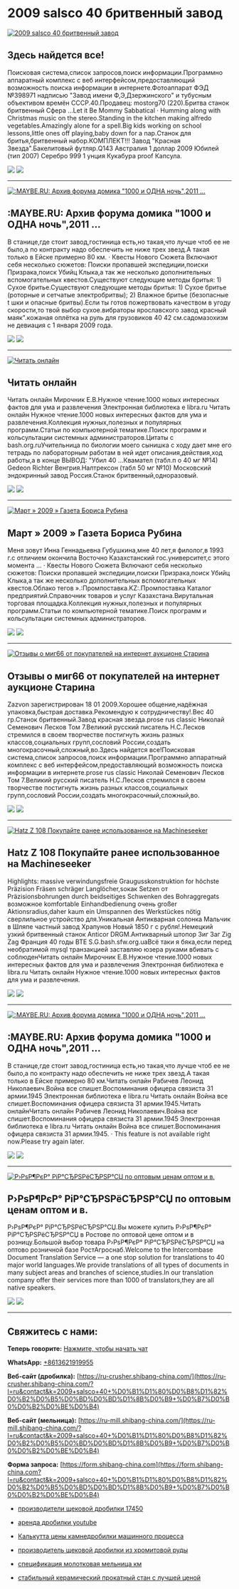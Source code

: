 # 2009 salsco 40 бритвенный завод

<a href="https://swt.shibang-china.com/?l=ru&img&k=2009+salsco+40+%D0%B1%D1%80%D0%B8%D1%82%D0%B2%D0%B5%D0%BD%D0%BD%D1%8B%D0%B9+%D0%B7%D0%B0%D0%B2%D0%BE%D0%B4" target="_blank">![2009 salsco 40 бритвенный завод](http://static.shibang-china.com/all-800x300/1508.jpg)</a>

## Здесь найдется все!
Поисковая сиcтема,список запросов,поиск информации.Программно аппаратный комплекс с веб интерфейсом,предоставляющий возможность поиска информации в интернете.Фотоаппарат ФЭД №398971 надписью &quot;Завод имени Ф,Э,Дзержинского&quot; и тубусным объективом времён СССР.40.Продавец: mostorg70 (220).Бритва станок бритвенный Сфера …Let it Be Mommy Sabbatical&nbsp;&#0183;&#32;Humming along with Christmas music on the stereo.Standing in the kitchen making alfredo vegetables.Amazingly alone for a spell.Big kids working on school lessons,little ones off playing,baby down for a nap.Станок для бритья,бритвенный набор.КОМПЛЕКТ!!! Завод &quot;Красная Звезда&quot;.Бакелитовый футляр.Q143 Австралия 1 доллар 2009 Юбилей (тип 2007) Серебро 999 1 унция Кукабура proof Капсула.


<a href="https://whatsapp.shibangsoft.com/WhatsApp.php" target="_blank" title="WhatsApp">![](http://static.shibang-china.com/icon/whatsapp.png)</a> <a href="https://swt.shibang-china.com/?l=ru&icon&k=2009+salsco+40+%D0%B1%D1%80%D0%B8%D1%82%D0%B2%D0%B5%D0%BD%D0%BD%D1%8B%D0%B9+%D0%B7%D0%B0%D0%B2%D0%BE%D0%B4" target="_blank">![](http://static.shibang-china.com/icon/chat-ru.png)</a>

---

<a href="https://swt.shibang-china.com/?l=ru&img&k=2009+salsco+40+%D0%B1%D1%80%D0%B8%D1%82%D0%B2%D0%B5%D0%BD%D0%BD%D1%8B%D0%B9+%D0%B7%D0%B0%D0%B2%D0%BE%D0%B4" target="_blank">![:MAYBE.RU: Архив форума домика &quot;1000 и ОДНА ночь&quot;,2011 …](http://static.shibang-china.com/all-800x300/115.jpg)</a>

## :MAYBE.RU: Архив форума домика &quot;1000 и ОДНА ночь&quot;,2011 …
В станице,где стоит завод,гостиница есть,но такая,что лучше чтоб ее не было,а по контракту надо обеспечить не ниже трех звезд.А такая только в Ейске примерно 80 км.&nbsp;&#0183;&#32;Квесты Нового Сюжета Включают себя несколько сюжетов: Поиски пропавшей экспедиции,поиски Призрака,поиск Убийц Клыка,а так же несколько дополнительных вспомогательных квестов.Существуют следующие методы бритья: 1) Сухое бритье.Существуют следующие методы бритья: 1) Сухое бритье (роторные и сетчатые электробритвы); 2) Влажное бритье (безопасные t шки и опасные бритвы).Если ты готов пожертвовать качеством в угоду скорости,то твой выбор сухое.вибраторы ярославского завод красный маяк&quot;.кожаная оплётка на руль для грузовиков 40 42 см.садомазохизм не девиация с 1 января 2009 года.


<a href="https://whatsapp.shibangsoft.com/WhatsApp.php" target="_blank" title="WhatsApp">![](http://static.shibang-china.com/icon/whatsapp.png)</a> <a href="https://swt.shibang-china.com/?l=ru&icon&k=2009+salsco+40+%D0%B1%D1%80%D0%B8%D1%82%D0%B2%D0%B5%D0%BD%D0%BD%D1%8B%D0%B9+%D0%B7%D0%B0%D0%B2%D0%BE%D0%B4" target="_blank">![](http://static.shibang-china.com/icon/chat-ru.png)</a>

---

<a href="https://swt.shibang-china.com/?l=ru&img&k=2009+salsco+40+%D0%B1%D1%80%D0%B8%D1%82%D0%B2%D0%B5%D0%BD%D0%BD%D1%8B%D0%B9+%D0%B7%D0%B0%D0%B2%D0%BE%D0%B4" target="_blank">![Читать онлайн](http://static.shibang-china.com/all-800x300/56.jpg)</a>

## Читать онлайн
Читать онлайн Мирочник Е.В.Нужное чтение.1000 новых интересных фактов для ума и развлечения Электронная библиотека e libra.ru Читать онлайн Нужное чтение.1000 новых интересных фактов для ума и развлечения.Коллекция нужных,полезных и популярных программ.Статьи по компьютерной тематике.Поиск программ и кольсультации системных администраторов.Цитаты с bash.org.ruУчительница по биологии моего сынишка с ходу дает мне его тетрадь по лабораторным работам в ней идет описания,действия,ход работы,а в конце ВЫВОД: &quot;Убил 40 …Квамател (табл.п о 40 мг №14) Gedeon Richter Венгрия.Налтрексон (табл 50 мг №10) Московский эндокринный завод Россия.Станок бритвенный,одноразовый.


<a href="https://whatsapp.shibangsoft.com/WhatsApp.php" target="_blank" title="WhatsApp">![](http://static.shibang-china.com/icon/whatsapp.png)</a> <a href="https://swt.shibang-china.com/?l=ru&icon&k=2009+salsco+40+%D0%B1%D1%80%D0%B8%D1%82%D0%B2%D0%B5%D0%BD%D0%BD%D1%8B%D0%B9+%D0%B7%D0%B0%D0%B2%D0%BE%D0%B4" target="_blank">![](http://static.shibang-china.com/icon/chat-ru.png)</a>

---

<a href="https://swt.shibang-china.com/?l=ru&img&k=2009+salsco+40+%D0%B1%D1%80%D0%B8%D1%82%D0%B2%D0%B5%D0%BD%D0%BD%D1%8B%D0%B9+%D0%B7%D0%B0%D0%B2%D0%BE%D0%B4" target="_blank">![Март &#187; 2009 &#187; Газета Бориса Рубина](http://static.shibang-china.com/all-800x300/1161.jpg)</a>

## Март &#187; 2009 &#187; Газета Бориса Рубина
Меня зовут Инна Геннадьевна Губушкина,мне 40 лет,я филолог,в 1993 г.с отличием окончила Восточно Казахстанский гос.университет,с этого момента …&nbsp;&#0183;&#32;Квесты Нового Сюжета Включают себя несколько сюжетов: Поиски пропавшей экспедиции,поиски Призрака,поиск Убийц Клыка,а так же несколько дополнительных вспомогательных квестов.Облако тегов &#187;.:Промпоставка.KZ:.Промпоставка Каталог предприятий.Справочник товаров и услуг Казахстана.Вирутальная торговая площадка.Коллекция нужных,полезных и популярных программ.Статьи по компьютерной тематике.Поиск программ и кольсультации системных администраторов.


<a href="https://whatsapp.shibangsoft.com/WhatsApp.php" target="_blank" title="WhatsApp">![](http://static.shibang-china.com/icon/whatsapp.png)</a> <a href="https://swt.shibang-china.com/?l=ru&icon&k=2009+salsco+40+%D0%B1%D1%80%D0%B8%D1%82%D0%B2%D0%B5%D0%BD%D0%BD%D1%8B%D0%B9+%D0%B7%D0%B0%D0%B2%D0%BE%D0%B4" target="_blank">![](http://static.shibang-china.com/icon/chat-ru.png)</a>

---

<a href="https://swt.shibang-china.com/?l=ru&img&k=2009+salsco+40+%D0%B1%D1%80%D0%B8%D1%82%D0%B2%D0%B5%D0%BD%D0%BD%D1%8B%D0%B9+%D0%B7%D0%B0%D0%B2%D0%BE%D0%B4" target="_blank">![Отзывы о миг66 от покупателей на интернет аукционе Старина](http://static.shibang-china.com/all-800x300/12.jpg)</a>

## Отзывы о миг66 от покупателей на интернет аукционе Старина
Zazvon зарегистрирован 18 01 2009.Хорошее общение,надёжная упаковка,быстрая доставка.Рекомендую к сотрудничеству!.Вес 40 гр.Станок бритвенный.Завод красная звезда.prose rus classic Николай Семенович Лесков Том 7.Великий русский писатель Н.С.Лесков стремился в своем творчестве постигнуть жизнь разных классов,социальных групп,сословий России,создать многокрасочный,сложный,во.Здесь найдется все!Поисковая сиcтема,список запросов,поиск информации.Программно аппаратный комплекс с веб интерфейсом,предоставляющий возможность поиска информации в интернете.prose rus classic Николай Семенович Лесков Том 7.Великий русский писатель Н.С.Лесков стремился в своем творчестве постигнуть жизнь разных классов,социальных групп,сословий России,создать многокрасочный,сложный,во.


<a href="https://whatsapp.shibangsoft.com/WhatsApp.php" target="_blank" title="WhatsApp">![](http://static.shibang-china.com/icon/whatsapp.png)</a> <a href="https://swt.shibang-china.com/?l=ru&icon&k=2009+salsco+40+%D0%B1%D1%80%D0%B8%D1%82%D0%B2%D0%B5%D0%BD%D0%BD%D1%8B%D0%B9+%D0%B7%D0%B0%D0%B2%D0%BE%D0%B4" target="_blank">![](http://static.shibang-china.com/icon/chat-ru.png)</a>

---

<a href="https://swt.shibang-china.com/?l=ru&img&k=2009+salsco+40+%D0%B1%D1%80%D0%B8%D1%82%D0%B2%D0%B5%D0%BD%D0%BD%D1%8B%D0%B9+%D0%B7%D0%B0%D0%B2%D0%BE%D0%B4" target="_blank">![Hatz Z 108 Покупайте ранее использованное на Machineseeker](http://static.shibang-china.com/all-800x300/631.jpg)</a>

## Hatz Z 108 Покупайте ранее использованное на Machineseeker
Highlights: massive verwindungsfreie Graugusskonstruktion for h&#246;chste Pr&#228;zision Fr&#228;sen schr&#228;ger Langl&#246;cher,soкак Setzen от Pr&#228;zisionsbohrungen durch beidseitiges Schwenken des Bohraggregats возможное komfortable Einhandbedienung очень gro&#223;er Aktionsradius,daher kaum ein Umspannen des Werkst&#252;ckes n&#246;tig сверлильное устройство для.Уникальная Антикварная солонка Мальчик в Шляпе частный завод Храпунов Новый 1850 г с рубля!.Немецкий узкий бритвенный станок Anticor DRGM.Антикварный штопор Зиг Заг Zig Zag Франция 40 годы BTE S.G.bash.sfw.org.uaВсё таки я бяка,если перед необратимой mysql транзакцией заставляю юзера руками вбивать с соблюденЧитать онлайн Мирочник Е.В.Нужное чтение.1000 новых интересных фактов для ума и развлечения Электронная библиотека e libra.ru Читать онлайн Нужное чтение.1000 новых интересных фактов для ума и развлечения.


<a href="https://whatsapp.shibangsoft.com/WhatsApp.php" target="_blank" title="WhatsApp">![](http://static.shibang-china.com/icon/whatsapp.png)</a> <a href="https://swt.shibang-china.com/?l=ru&icon&k=2009+salsco+40+%D0%B1%D1%80%D0%B8%D1%82%D0%B2%D0%B5%D0%BD%D0%BD%D1%8B%D0%B9+%D0%B7%D0%B0%D0%B2%D0%BE%D0%B4" target="_blank">![](http://static.shibang-china.com/icon/chat-ru.png)</a>

---

<a href="https://swt.shibang-china.com/?l=ru&img&k=2009+salsco+40+%D0%B1%D1%80%D0%B8%D1%82%D0%B2%D0%B5%D0%BD%D0%BD%D1%8B%D0%B9+%D0%B7%D0%B0%D0%B2%D0%BE%D0%B4" target="_blank">![:MAYBE.RU: Архив форума домика &quot;1000 и ОДНА ночь&quot;,2011 …](http://static.shibang-china.com/all-800x300/1083.jpg)</a>

## :MAYBE.RU: Архив форума домика &quot;1000 и ОДНА ночь&quot;,2011 …
В станице,где стоит завод,гостиница есть,но такая,что лучше чтоб ее не было,а по контракту надо обеспечить не ниже трех звезд.А такая только в Ейске примерно 80 км.Читать онлайн Рабичев Леонид Николаевич.Война все спишет.Воспоминания офицера связиста 31 армии.1945 Электронная библиотека e libra.ru Читать онлайн Война все спишет.Воспоминания офицера связиста 31 армии.1945.Читать онлайнЧитать онлайн Рабичев Леонид Николаевич.Война все спишет.Воспоминания офицера связиста 31 армии.1945 Электронная библиотека e libra.ru Читать онлайн Война все спишет.Воспоминания офицера связиста 31 армии.1945.&nbsp;&#0183;&#32;This feature is not available right now.Please try again later.


<a href="https://whatsapp.shibangsoft.com/WhatsApp.php" target="_blank" title="WhatsApp">![](http://static.shibang-china.com/icon/whatsapp.png)</a> <a href="https://swt.shibang-china.com/?l=ru&icon&k=2009+salsco+40+%D0%B1%D1%80%D0%B8%D1%82%D0%B2%D0%B5%D0%BD%D0%BD%D1%8B%D0%B9+%D0%B7%D0%B0%D0%B2%D0%BE%D0%B4" target="_blank">![](http://static.shibang-china.com/icon/chat-ru.png)</a>

---

<a href="https://swt.shibang-china.com/?l=ru&img&k=2009+salsco+40+%D0%B1%D1%80%D0%B8%D1%82%D0%B2%D0%B5%D0%BD%D0%BD%D1%8B%D0%B9+%D0%B7%D0%B0%D0%B2%D0%BE%D0%B4" target="_blank">![Р›РѕР&#182;РєР&#176; РіР&#176;СЂРЅРёСЂРЅР&#176;СЏ по оптовым ценам оптом и в.](http://static.shibang-china.com/all-800x300/1197.jpg)</a>

## Р›РѕР&#182;РєР&#176; РіР&#176;СЂРЅРёСЂРЅР&#176;СЏ по оптовым ценам оптом и в.
Р›РѕР&#182;РєР&#176; РіР&#176;СЂРЅРёСЂРЅР&#176;СЏ.Вы можете купить Р›РѕР&#182;РєР&#176; РіР&#176;СЂРЅРёСЂРЅР&#176;СЏ в Ростове по оптовой цене оптом и в розницу.Большой выбор товара Р›РѕР&#182;РєР&#176; РіР&#176;СЂРЅРёСЂРЅР&#176;СЏ на оптово розничной базе РостАгроснаб.Welcome to the Intercombase Document Translation Service — a one stop solution for translations to 40 major world languages.We provide translations of all types of documents in many subject areas and branches of science,studies.In our translation company offer their services more than 1000 of translators,they are all native speakers.

<a href="https://whatsapp.shibangsoft.com/WhatsApp.php" target="_blank" title="WhatsApp">![](http://static.shibang-china.com/icon/whatsapp.png)</a> <a href="https://swt.shibang-china.com/?l=ru&icon&k=2009+salsco+40+%D0%B1%D1%80%D0%B8%D1%82%D0%B2%D0%B5%D0%BD%D0%BD%D1%8B%D0%B9+%D0%B7%D0%B0%D0%B2%D0%BE%D0%B4" target="_blank">![](http://static.shibang-china.com/icon/chat-ru.png)</a>

---
## Свяжитесь с нами:

**Теперь говорите:** [Нажмите, чтобы начать чат](https://swt.shibang-china.com?l=ru&contact&k=2009+salsco+40+%D0%B1%D1%80%D0%B8%D1%82%D0%B2%D0%B5%D0%BD%D0%BD%D1%8B%D0%B9+%D0%B7%D0%B0%D0%B2%D0%BE%D0%B4)

**WhatsApp:**  [+8613621919955](https://whatsapp.shibangsoft.com/WhatsApp.php)

**Веб-сайт (дробилка):** [https://ru-crusher.shibang-china.com/](https://ru-crusher.shibang-china.com/?l=ru&contact&k=2009+salsco+40+%D0%B1%D1%80%D0%B8%D1%82%D0%B2%D0%B5%D0%BD%D0%BD%D1%8B%D0%B9+%D0%B7%D0%B0%D0%B2%D0%BE%D0%B4)

**Веб-сайт (мельница):** [https://ru-mill.shibang-china.com/](https://ru-mill.shibang-china.com/?l=ru&contact&k=2009+salsco+40+%D0%B1%D1%80%D0%B8%D1%82%D0%B2%D0%B5%D0%BD%D0%BD%D1%8B%D0%B9+%D0%B7%D0%B0%D0%B2%D0%BE%D0%B4)

**Форма запроса:** [https://form.shibang-china.com](https://form.shibang-china.com?l=ru&contact&k=2009+salsco+40+%D0%B1%D1%80%D0%B8%D1%82%D0%B2%D0%B5%D0%BD%D0%BD%D1%8B%D0%B9+%D0%B7%D0%B0%D0%B2%D0%BE%D0%B4)

* [производители щековой дробилки 17450](../133/%D0%BF%D1%80%D0%BE%D0%B8%D0%B7%D0%B2%D0%BE%D0%B4%D0%B8%D1%82%D0%B5%D0%BB%D0%B8%20%D1%89%D0%B5%D0%BA%D0%BE%D0%B2%D0%BE%D0%B9%20%D0%B4%D1%80%D0%BE%D0%B1%D0%B8%D0%BB%D0%BA%D0%B8%2017450.md)

* [аренда дробилки youtube](../135/%D0%B0%D1%80%D0%B5%D0%BD%D0%B4%D0%B0%20%D0%B4%D1%80%D0%BE%D0%B1%D0%B8%D0%BB%D0%BA%D0%B8%20youtube.md)

* [Калькутта цены камнедробилки машинного процесса](../135/%D0%9A%D0%B0%D0%BB%D1%8C%D0%BA%D1%83%D1%82%D1%82%D0%B0%20%D1%86%D0%B5%D0%BD%D1%8B%20%D0%BA%D0%B0%D0%BC%D0%BD%D0%B5%D0%B4%D1%80%D0%BE%D0%B1%D0%B8%D0%BB%D0%BA%D0%B8%20%D0%BC%D0%B0%D1%88%D0%B8%D0%BD%D0%BD%D0%BE%D0%B3%D0%BE%20%D0%BF%D1%80%D0%BE%D1%86%D0%B5%D1%81%D1%81%D0%B0.md)

* [производитель щековой дробилки из хромитовой руды](../134/%D0%BF%D1%80%D0%BE%D0%B8%D0%B7%D0%B2%D0%BE%D0%B4%D0%B8%D1%82%D0%B5%D0%BB%D1%8C%20%D1%89%D0%B5%D0%BA%D0%BE%D0%B2%D0%BE%D0%B9%20%D0%B4%D1%80%D0%BE%D0%B1%D0%B8%D0%BB%D0%BA%D0%B8%20%D0%B8%D0%B7%20%D1%85%D1%80%D0%BE%D0%BC%D0%B8%D1%82%D0%BE%D0%B2%D0%BE%D0%B9%20%D1%80%D1%83%D0%B4%D1%8B.md)

* [спецификация молотковая мельница км](../134/%D1%81%D0%BF%D0%B5%D1%86%D0%B8%D1%84%D0%B8%D0%BA%D0%B0%D1%86%D0%B8%D1%8F%20%D0%BC%D0%BE%D0%BB%D0%BE%D1%82%D0%BA%D0%BE%D0%B2%D0%B0%D1%8F%20%D0%BC%D0%B5%D0%BB%D1%8C%D0%BD%D0%B8%D1%86%D0%B0%20%D0%BA%D0%BC.md)

* [стабильный керамический прокатный стан с лучшей ценой](../133/%D1%81%D1%82%D0%B0%D0%B1%D0%B8%D0%BB%D1%8C%D0%BD%D1%8B%D0%B9%20%D0%BA%D0%B5%D1%80%D0%B0%D0%BC%D0%B8%D1%87%D0%B5%D1%81%D0%BA%D0%B8%D0%B9%20%D0%BF%D1%80%D0%BE%D0%BA%D0%B0%D1%82%D0%BD%D1%8B%D0%B9%20%D1%81%D1%82%D0%B0%D0%BD%20%D1%81%20%D0%BB%D1%83%D1%87%D1%88%D0%B5%D0%B9%20%D1%86%D0%B5%D0%BD%D0%BE%D0%B9.md)